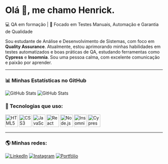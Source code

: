 # Olá 👋, me chamo Henrick.

💻 QA em formação | 🎯 Focado em Testes Manuais, Automação e Garantia de Qualidade

Sou estudante de Análise e Desenvolvimento de Sistemas, com foco em **Quality Assurance**. Atualmente, estou aprimorando minhas habilidades em testes automatizados e boas práticas de QA, estudando ferramentas como **Cypress** e **Insomnia**. Sou uma pessoa calma, com excelente comunicação e paixão por aprender.

---

### 📊 Minhas Estatísticas no GitHub
![GitHub Stats](https://github-readme-stats.vercel.app/api?username=Henrick-Brb&show_icons=true&theme=midnight-purple)
![GitHub Stats](https://github-readme-stats.vercel.app/api/top-langs/?username=Henrick-Brb&layout=donut&theme=midnight-purple)

### 🚀 Tecnologias que uso:

<p>
  <img src="https://cdn.jsdelivr.net/gh/devicons/devicon/icons/html5/html5-original.svg" alt="HTML5" width="40" height="40"/>
  <img src="https://cdn.jsdelivr.net/gh/devicons/devicon/icons/css3/css3-original.svg" alt="CSS3" width="40" height="40"/>
  <img src="https://cdn.jsdelivr.net/gh/devicons/devicon/icons/javascript/javascript-original.svg" alt="JavaScript" width="40" height="40"/>
  <img src="https://cdn.jsdelivr.net/gh/devicons/devicon@latest/icons/react/react-original.svg" alt="React" width="40" height="40"/>     
  <img src="https://cdn.jsdelivr.net/gh/devicons/devicon/icons/nodejs/nodejs-original.svg" alt="Node.js" width="40" height="40"/>
  <img src="https://cdn.jsdelivr.net/gh/devicons/devicon@latest/icons/insomnia/insomnia-original.svg" alt="Insomnia" width="40" height="40"/>
  <img src="https://cdn.jsdelivr.net/gh/devicons/devicon@latest/icons/cypressio/cypressio-original.svg" alt="Cypress" width="40" height="40"/>    
</p>

---

### 🌎 Minhas redes:
[![LinkedIn](https://img.shields.io/badge/LinkedIn-0077B5?style=for-the-badge&logo=linkedin&logoColor=white)](https://www.linkedin.com/in/henrick-brb/)
[![Instagram](https://img.shields.io/badge/Instagram-E4405F?style=for-the-badge&logo=instagram&logoColor=white)](https://www.instagram.com/henrick_borba/)
[![Portfólio](https://img.shields.io/badge/Portfólio-000?style=for-the-badge&logo=vercel&logoColor=white)](https://henrick-brb.github.io/PortfolioHLB/)
